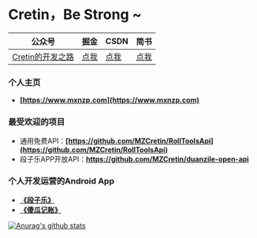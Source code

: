 # Cretin，Be Strong ~

| 公众号   | 掘金     |  CSDN   |   简书   |
|---------|---------|--------- |--------- |
| [Cretin的开发之路](https://github.com/MZCretin/MZCretin/blob/master/resource/cretin.jpg) | [点我](https://juejin.im/user/5838d57fac502e006c1708bc) | [点我](https://blog.csdn.net/u010998327) | [点我](https://www.jianshu.com/u/123f97613b86)  |

### 个人主页

+ **[https://www.mxnzp.com](https://www.mxnzp.com)**

### 最受欢迎的项目

+ 通用免费API：**[https://github.com/MZCretin/RollToolsApi](https://github.com/MZCretin/RollToolsApi)**
+ 段子乐APP开放API：**https://github.com/MZCretin/duanzile-open-api**

### 个人开发运营的Android App

+ **[《段子乐》](https://www.pgyer.com/rmjK)** 
+ **[《傻瓜记账》](https://www.pgyer.com/C9ZX)**

[![Anurag's github stats](https://github-readme-stats.vercel.app/api?username=MZCretin)](https://github.com/MZCretin)
